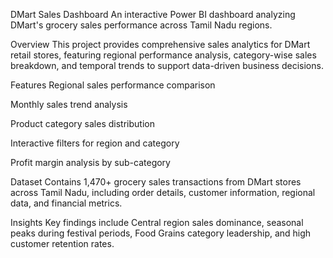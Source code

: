 DMart Sales Dashboard
An interactive Power BI dashboard analyzing DMart's grocery sales performance across Tamil Nadu regions.

Overview
This project provides comprehensive sales analytics for DMart retail stores, featuring regional performance analysis, category-wise sales breakdown, and temporal trends to support data-driven business decisions.

Features
Regional sales performance comparison

Monthly sales trend analysis

Product category sales distribution

Interactive filters for region and category

Profit margin analysis by sub-category

Dataset
Contains 1,470+ grocery sales transactions from DMart stores across Tamil Nadu, including order details, customer information, regional data, and financial metrics.

Insights
Key findings include Central region sales dominance, seasonal peaks during festival periods, Food Grains category leadership, and high customer retention rates.


